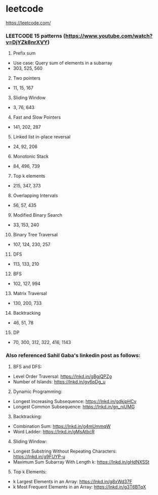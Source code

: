 # leetcode
https://leetcode.com/

### LEETCODE 15 patterns (https://www.youtube.com/watch?v=DjYZk8nrXVY)

1. Prefix sum
- Use case: Query sum of elements in a subarray
- 303, 525, 560

2. Two pointers
- 11, 15, 167

3. Sliding Window
- 3, 76, 643

4. Fast and Slow Pointers
- 141, 202, 287

5. Linked list in-place reversal
- 24, 92, 206

6. Monotonic Stack
- 84, 496, 739

7. Top k elements
- 215, 347, 373

8. Overlapping Intervals
- 56, 57, 435

9. Modified Binary Search
- 33, 153, 240

10. Binary Tree Traversal
- 107, 124, 230, 257

11. DFS
- 113, 133, 210

12. BFS
- 102, 127, 994

13. Matrix Traversal
- 130, 200, 733

14. Backtracking
- 46, 51, 78

15. DP
- 70, 300, 312, 322, 416, 1143


### Also referenced Sahil Gaba's linkedin post as follows:
1. BFS and DFS:
- Level Order Traversal: https://lnkd.in/gBgjQPZg
- Number of Islands: https://lnkd.in/gv6pDg_u

2. Dynamic Programming:
- Longest Increasing Subsequence: https://lnkd.in/gdkjpHCv
- Longest Common Subsequence: https://lnkd.in/gn_niUMG

3. Backtracking:
- Combination Sum: https://lnkd.in/g4mUmmqW
- Word Ladder: https://lnkd.in/gMsAtbcR

4. Sliding Window: 
- Longest Substring Without Repeating Characters: https://lnkd.in/g9FUYP-u
- Maximum Sum Subarray With Length k: https://lnkd.in/gHdNXSSt

5. Top k Elements:
- k Largest Elements in an Array: https://lnkd.in/g8xWd37F
- k Most Frequent Elements in an Array: https://lnkd.in/g3T6BTqX